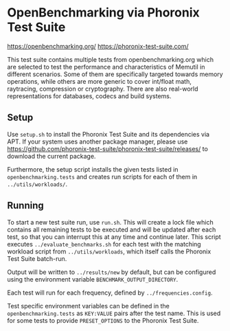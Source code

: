 # OpenBenchmarking via Phoronix Test Suite

https://openbenchmarking.org/
https://phoronix-test-suite.com/

This test suite contains multiple tests from openbenchmarking.org which are selected to test the performance and characteristics of Memutil in different scenarios. Some of them are specifically targeted towards memory operations, while others are more generic to cover int/float math, raytracing, compression or cryptography. There are also real-world representations for databases, codecs and build systems.

## Setup

Use `setup.sh` to install the Phoronix Test Suite and its dependencies via APT. If your system uses another package manager, please use https://github.com/phoronix-test-suite/phoronix-test-suite/releases/ to download the current package.

Furthermore, the setup script installs the given tests listed in `openbenchmarking.tests` and creates run scripts for each of them in `../utils/workloads/`.

## Running

To start a new test suite run, use `run.sh`. This will create a lock file which contains all remaining tests to be executed and will be updated after each test, so that you can interrupt this at any time and continue later. This script executes `../evaluate_benchmarks.sh` for each test with the matching workload script from `../utils/workloads`, which itself calls the Phoronix Test Suite batch-run.

Output will be written to `../results/new` by default, but can be configured using the environment variable `BENCHMARK_OUTPUT_DIRECTORY`.

Each test will run for each frequency, defined by `../frequencies.config`.

Test specific environment variables can be defined in the `openbenchmarking.tests` as `KEY:VALUE` pairs after the test name. This is used for some tests to provide `PRESET_OPTIONS` to the Phoronix Test Suite.
